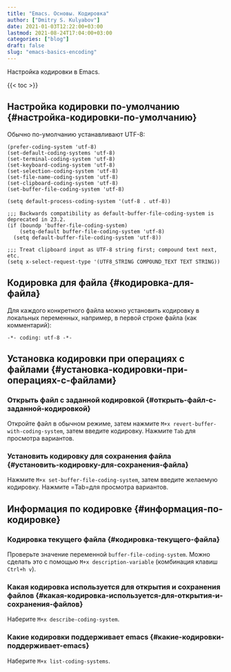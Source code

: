 ```yaml
---
title: "Emacs. Основы. Кодировка"
author: ["Dmitry S. Kulyabov"]
date: 2021-01-03T12:22:00+03:00
lastmod: 2021-08-24T17:04:00+03:00
categories: ["blog"]
draft: false
slug: "emacs-basics-encoding"
---
```


Настройка кодировки в Emacs.

<!--more-->

{{< toc >}}


## Настройка кодировки по-умолчанию {#настройка-кодировки-по-умолчанию}

Обычно по-умолчанию устанавливают UTF-8:

```elisp
(prefer-coding-system 'utf-8)
(set-default-coding-systems 'utf-8)
(set-terminal-coding-system 'utf-8)
(set-keyboard-coding-system 'utf-8)
(set-selection-coding-system 'utf-8)
(set-file-name-coding-system 'utf-8)
(set-clipboard-coding-system 'utf-8)
(set-buffer-file-coding-system 'utf-8)

(setq default-process-coding-system '(utf-8 . utf-8))

;;; Backwards compatibility as default-buffer-file-coding-system is deprecated in 23.2.
(if (boundp 'buffer-file-coding-system)
    (setq-default buffer-file-coding-system 'utf-8)
  (setq default-buffer-file-coding-system 'utf-8))

;;; Treat clipboard input as UTF-8 string first; compound text next, etc.
(setq x-select-request-type '(UTF8_STRING COMPOUND_TEXT TEXT STRING))
```


## Кодировка для файла {#кодировка-для-файла}

Для каждого конкретного файла можно установить кодировку в локальных переменных, например, в первой строке файла (как комментарий):

```elisp
-*- coding: utf-8 -*-
```


## Установка кодировки при операциях с файлами {#установка-кодировки-при-операциях-с-файлами}


### Открыть файл с заданной кодировкой {#открыть-файл-с-заданной-кодировкой}

Откройте файл в обычном режиме, затем нажмите `M+x revert-buffer-with-coding-system`, затем введите кодировку. Нажмите `Tab` для просмотра вариантов.


### Установить кодировку для сохранения файла {#установить-кодировку-для-сохранения-файла}

Нажмите `M+x set-buffer-file-coding-system`, затем введите желаемую кодировку. Нажмите =Tab=для просмотра вариантов.


## Информация по кодировке {#информация-по-кодировке}


### Кодировка текущего файла {#кодировка-текущего-файла}

Проверьте значение переменной `buffer-file-coding-system`. Можно сделать это с помощью `M+x description-variable` (комбинация клавиш `Ctrl+h v`).


### Какая кодировка используется для открытия и сохранения файлов {#какая-кодировка-используется-для-открытия-и-сохранения-файлов}

Наберите `M+x describe-coding-system`.


### Какие кодировки поддерживает emacs {#какие-кодировки-поддерживает-emacs}

Наберите `M+x list-coding-systems`.
